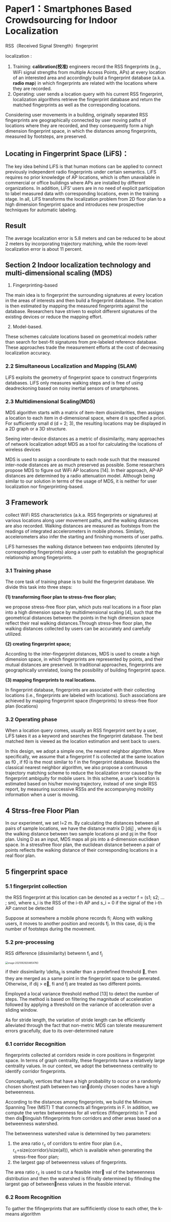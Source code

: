 # Paper1：Smartphones Based Crowdsourcing for Indoor Localization

RSS（Received Signal Strength）fingerprint 

localization :

1. Training: **calibration(校准)** engineers record the RSS fingerprints (e.g., WiFi signal strengths from multiple Access Points, APs) at every location of an interested area and accordingly build a fingerprint database (a.k.a. **radio map**) in which fingerprints are related with the locations where they are recorded.
2. Operating:  user sends a location query with his current RSS fingerprint, localization algorithms retrieve the fingerprint database and return the matched fingerprints as well as the corresponding locations.

Considering user movements in a building, originally separated RSS fingerprints are geographically connected by user moving paths of locations where they are recorded, and they consequently form a high dimension fingerprint space, in which the distances among fingerprints, measured by footsteps, are preserved.

## Locating in Fingerprint Space (LiFS)：

The key idea behind LiFS is that human motions can be applied to connect previously independent radio fingerprints under certain semantics. LiFS requires no prior knowledge of AP locations, which is often unavailable in commercial or office buildings where APs are installed by different organizations. In addition, LiFS’ users are in no need of explicit participation to label measured data with corresponding locations, even in the training stage. In all, LiFS transforms the localization problem from 2D floor plan to a high dimension fingerprint space and introduces new prospective techniques for automatic labeling.

## Result

The average localization error is 5.8 meters and can be reduced to be about 2 meters by incorporating trajectory matching, while the room-level localization error is about 11 percent.

## Section 2 Indoor localization technology and multi-dimensional scaling (MDS)

1. Fingerprinting-based 

The main idea is to fingerprint the surrounding signatures at every location in the areas of interests and then build a fingerprint database. The location is then estimated by mapping the measured fingerprints against the database. Researchers have striven to exploit different signatures of the existing devices or reduce the mapping effort.

2. Model-based.

These schemes calculate locations based on geometrical models rather than search for best-fit signatures from pre-labeled reference database. These approaches trade the measurement efforts at the cost of decreasing localization accuracy.

### 2.2 Simultaneous Localization and Mapping (SLAM)

LiFS exploits the geometry of fingerprint space to construct fingerprints databases. LiFS only measures walking steps and is free of using deadreckoning based on noisy inertial sensors of smartphones. 

### 2.3 Multidimensional Scaling(MDS)

MDS algorithm starts with a matrix of item-item dissimilarities, then assigns a location to each item in d-dimensional space, where d is specified a priori. For sufficiently small d (d = 2; 3), the resulting locations may be displayed in a 2D graph or a 3D structure.

Seeing inter-device distances as a metric of dissimilarity, many approaches of network localization adopt MDS as a tool for calculating the locations of wireless devices

MDS is used to assign a coordinate to each node such that the measured inter-node distances are as much preserved as possible. Some researchers propose MDS to figure out WiFi AP locations [14]. In their approach, AP-AP distances are determined by a radio attenuation model. Although being similar to our solution in terms of the usage of MDS, it is neither for user localization nor fingerprinting-based.

## 3 Framework

collect WiFi RSS characteristics (a.k.a. RSS fingerprints or signatures) at various locations along user movement paths, and the walking distances are also recorded. Walking distances are measured as footsteps from the readings of integrated accelerometers in mobile phones. Similarly, accelerometers also infer the starting and finishing moments of user paths.

LiFS harnesses the walking distance between two endpoints (denoted by corresponding fingerprints) along a user path to establish the geographical relationship among fingerprints.

### 3.1 Training phase

The core task of training phase is to build the fingerprint database. We divide this task into three steps:

**(1) transforming floor plan to stress-free floor plan;** 

we propose stress-free floor plan, which puts real locations in a floor plan into a high dimension space by multidimensional scaling [4], such that the geometrical distances between the points in the high dimension space reflect their real walking distances.Through stress-free floor plan, the walking distances collected by users can be accurately and carefully utilized.

**(2) creating fingerprint space;** 

 According to the inter-fingerprint distances, MDS is used to create a high dimension space, in which fingerprints are represented by points, and their mutual distances are preserved. In traditional approaches, fingerprints are geographically unrelated, losing the possibility of building fingerprint space. 

**(3) mapping fingerprints to real locations.**

In fingerprint database, fingerprints are associated with their collecting locations (i.e., fingerprints are labeled with locations). Such associations are achieved by mapping fingerprint space (fingerprints) to stress-free floor plan (locations)

### 3.2 Operating phase

When a location query comes, usually an RSS fingerprint sent by a user, LiFS takes it as a keyword and searches the fingerprint database. The best matched item is viewed as the location estimation and sent back to users.

In this design, we adopt a simple one, the nearest neighbor algorithm. More specifically, we assume that a fingerprint f is collected at the same location as f0 , if f0 is the most similar to f in the fingerprint database. Besides the classical nearest neighbor algorithm, we also propose a continuous trajectory matching scheme to reduce the localization error caused by the fingerprint ambiguity for mobile users. In this scheme, a user’s location is estimated based on his/her moving trajectory, instead of one single RSS report, by measuring successive RSSs and the accompanying mobility information when a user is moving.

## 4 Strss-free Floor Plan

In our experiment, we set l=2 m. By calculating the distances between all pairs of sample locations, we have the distance matrix D [dij]  , where dij is the walking distance between two sample locations pi and pj in the floor plan. Using D as an input, MDS maps all pis into a d-dimension euclidean space. In a stressfree floor plan, the euclidean distance between a pair of points reflects the walking distance of their corresponding locations in a real floor plan. 

## 5 fingerprint space

### 5.1 fingerprint collection

the RSS fingerprint at this location can be denoted as a vector f = (s1; s2; ... ; sm), where s_i is the RSS of the i-th AP and s_i = 0 if the signal of the i-th AP cannot be detected

Suppose at somewhere a mobile phone records fi; Along with walking users, it moves to another position and records fj. In this case, dij is the number of footsteps during the movement.

### 5.2 pre-processing

RSS difference (dissimilarity) betwenn f<sub>i</sub> and f<sub>j</sub>

<img src="/Users/yuanfangxu/Library/Application Support/typora-user-images/image-20210929204654760.png" alt="image-20210929204654760" style="zoom: 50%;" />

if their dissimilarity \delta<sub>ij</sub> is smaller than a predefined threshold , then they are merged as a same point in the fingerprint space to be generated. Otherwise, if dij >  e, fi and fj are treated as two different points.



Employed a local variance threshold method [13] to detect the number of steps. The method is based on filtering the magnitude of acceleration followed by applying a threshold on the variance of acceleration over a sliding window. 





As for stride length, the variation of stride length can be efficiently alleviated through the fact that non-metric MDS can tolerate measurement errors gracefully, due to its over-determined nature



### 6.1 corridor Recognition

 fingerprints collected at corridors reside in core positions in fingerprint space. In terms of graph centrality, these fingerprints have a relatively large centrality values.  In our context, we adopt the betweenness centrality to identify corridor fingerprints.

Conceptually, vertices that have a high probability to occur on a randomly chosen shortest path between two randomly chosen nodes have a high betweenness. 

According to the distances among fingerprints, we build the Minimum Spanning Tree (MST) T that connects all fingerprints in F. In addition, we compute the vertex betweenness for all vertices (fifingerprints) in T and then distinguish fifingerprints from corridors and other areas based on a betweenness watershed. 

The betweenness watershed value is determined by two parameters: 

1) the area ratio r<sub>c</sub> of corridors to entire floor plan (i.e., r<sub>c</sub>=size(corridor)/size(all)), which is available when generating the stress-free floor plan; 
2) the largest gap of betweenness values of fingerprints. 

The area ratio r<sub>c</sub> is used to cut a feasible inter val of the betweenness distribution and then the watershed is fifinally determined by fifinding the largest gap of betweenness values in the feasible interval.

### 6.2 Room Recognition

To gather the fifingerprints that are suffificiently close to each other, the k-means algorithm 